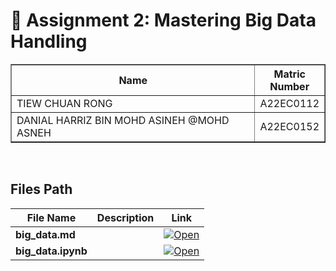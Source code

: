 # 📘 Assignment 2: Mastering Big Data Handling

<table border="solid" align="center">
  <tr>
    <th>Name</th>
    <th>Matric Number</th>
  </tr>
  <tr>
    <td width=80%>TIEW CHUAN RONG</td>
    <td>A22EC0112</td>
  </tr>
  <tr>
    <td width=80%>DANIAL HARRIZ BIN MOHD ASINEH @MOHD ASNEH</td>
    <td>A22EC0152</td>
  </tr>
</table>
<br>

## Files Path
| File Name                     | Description                                | Link |
|------------------------------|--------------------------------------------|------|
| **big_data.md**              |            | [![Open](https://img.shields.io/badge/View-Code-green?logo=jupyter)](big_data.md)|
|**big_data.ipynb**||[![Open](https://img.shields.io/badge/View-Code-green?logo=jupyter)](big_data.ipynb)|

